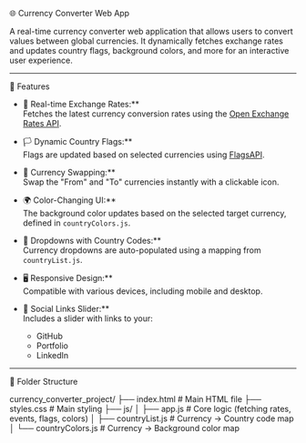 🌐 Currency Converter Web App

A real-time currency converter web application that allows users to convert values between global currencies. It dynamically fetches exchange rates and updates country flags, background colors, and more for an interactive user experience.

---
🚀 Features

- 🔁 Real-time Exchange Rates:**  
  Fetches the latest currency conversion rates using the [Open Exchange Rates API](https://open.er-api.com/).

- 🏳️ Dynamic Country Flags:**  
  Flags are updated based on selected currencies using [FlagsAPI](https://flagsapi.com/).

- 🔄 Currency Swapping:**  
  Swap the "From" and "To" currencies instantly with a clickable icon.

- 🌍 Color-Changing UI:**  
  The background color updates based on the selected target currency, defined in `countryColors.js`.

- 📂 Dropdowns with Country Codes:**  
  Currency dropdowns are auto-populated using a mapping from `countryList.js`.

- 🖥️ Responsive Design:**  
  Compatible with various devices, including mobile and desktop.

- 👤 Social Links Slider:**  
  Includes a slider with links to your:
  - GitHub
  - Portfolio
  - LinkedIn

---

📁 Folder Structure

currency_converter_project/
├── index.html             # Main HTML file
├── styles.css             # Main styling
├── js/
│   ├── app.js             # Core logic (fetching rates, events, flags, colors)
│   ├── countryList.js     # Currency → Country code map
│   └── countryColors.js   # Currency → Background color map
